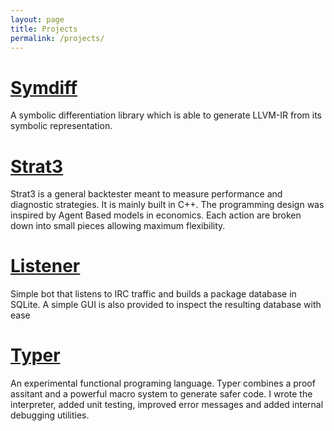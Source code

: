 ```yaml
---
layout: page
title: Projects
permalink: /projects/
---
```


# [Symdiff][4]

A symbolic differentiation library which is able to generate LLVM-IR from its symbolic
representation.

# [Strat3][1]

Strat3 is a general backtester meant to measure performance and diagnostic
strategies. It is mainly built in C++.
The programming design was inspired by Agent Based models in economics. Each action are
broken down into small pieces allowing maximum flexibility.

# [Listener][3]

Simple bot that listens to IRC traffic and builds a package database in SQLite.
A simple GUI is also provided to inspect the resulting database with ease

# [Typer][2]

An experimental functional programing language. Typer combines a proof assitant
and a powerful macro system to generate safer code. I wrote the interpreter, added unit testing, improved error messages and added internal debugging utilities.


[1]: /project/strat3/2014/12/29/strat3.html
[2]: https://github.com/Delaunay/typer
[3]: https://github.com/Delaunay/listener
[4]: /projects/symdiff

